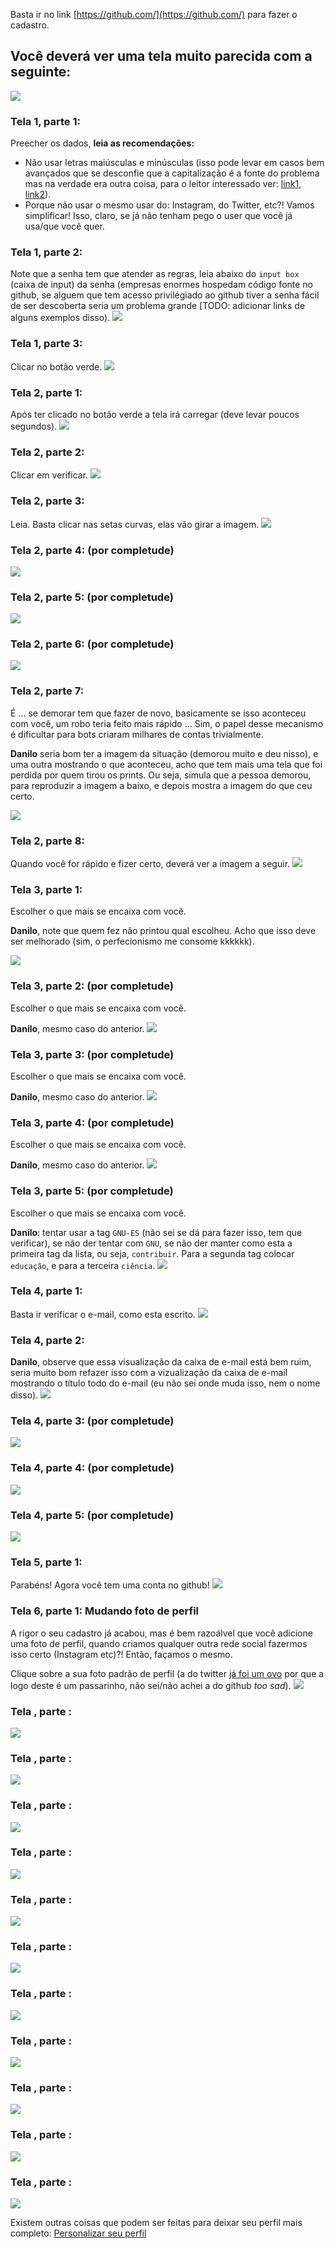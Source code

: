 



Basta ir no link [https://github.com/](https://github.com/) para fazer o cadastro.

## Você deverá ver uma tela muito parecida com a seguinte:
<img src="prints/Captura de Tela (2).png">


### Tela 1, parte 1: 

Preecher os dados, **leia as recomendações:**

- Não usar letras maiúsculas e minúsculas (isso pode levar em casos bem avançados que se desconfie que a capitalização é a fonte do problema mas na verdade era outra coisa, para o leitor interessado ver: [link1](https://github.community/t/changing-username-case/898/4), [link2](https://github.com/github/hub/issues/157#issuecomment-4857834)).
- Porque não usar o mesmo usar do: Instagram, do Twitter, etc?! Vamos simplificar! Isso, claro, se já não tenham pego o user que você já usa/que você quer.


### Tela 1, parte 2: 

Note que a senha tem que atender as regras, leia abaixo do `input box` (caixa de input) da senha (empresas enormes hospedam código fonte no github, se alguem que tem acesso privilégiado ao github tiver a senha fácil de ser descoberta seria um problema grande [TODO: adicionar links de alguns exemplos disso).
<img src="prints/Captura de Tela (4).png">


### Tela 1, parte 3:

Clicar no botão verde.
<img src="prints/Captura de Tela (5).png">


### Tela 2, parte 1: 

Após ter clicado no botão verde a tela irá carregar (deve levar poucos segundos).
<img src="prints/Captura de Tela (6).png">

### Tela 2, parte 2:

Clicar em verificar.
<img src="prints/Captura de Tela (7).png">

### Tela 2, parte 3:

Leia. Basta clicar nas setas curvas, elas vão girar a imagem.
<img src="prints/Captura de Tela (8).png">


### Tela 2, parte 4: (por completude)
<img src="prints/Captura de Tela (9).png">


### Tela 2, parte 5: (por completude)
<img src="prints/Captura de Tela (10).png">


### Tela 2, parte 6: (por completude)
<img src="prints/Captura de Tela (11).png">


### Tela 2, parte 7:

É ... se demorar tem que fazer de novo, basicamente se isso aconteceu com você, um robo teria feito mais rápido ... Sim, o papel desse mecanismo é dificultar para bots criaram milhares de contas trivialmente.

**Danilo** seria bom ter a imagem da situação (demorou muito e deu nisso), e uma outra mostrando o que aconteceu, acho que tem mais uma tela que foi perdida por quem tirou os prints. Ou seja, simula que a pessoa demorou, para reproduzir a imagem a baixo, e depois mostra a imagem do que ceu certo.

<img src="prints/Captura de Tela (12).png">


### Tela 2, parte 8:

Quando você for rápido e fizer certo, deverá ver a imagem a seguir.
<img src="prints/Captura de Tela (13).png">


### Tela 3, parte 1:

Escolher o que mais se encaixa com você.

**Danilo**, note que quem fez não printou qual escolheu. Acho que isso deve ser melhorado (sim, o perfecionismo me consome kkkkkk).

<img src="prints/Captura de Tela (14).png">


### Tela 3, parte 2: (por completude)

Escolher o que mais se encaixa com você.

**Danilo**, mesmo caso do anterior.
<img src="prints/Captura de Tela (16).png">


### Tela 3, parte 3: (por completude)

Escolher o que mais se encaixa com você.

**Danilo**, mesmo caso do anterior.
<img src="prints/Captura de Tela (17).png">

### Tela 3, parte 4: (por completude)

Escolher o que mais se encaixa com você.

**Danilo**, mesmo caso do anterior.
<img src="prints/Captura de Tela (18).png">

### Tela 3, parte 5: (por completude)

Escolher o que mais se encaixa com você.

**Danilo**: tentar usar a tag `GNU-ES` (não sei se dá para fazer isso, tem que verificar), se não der tentar com `GNU`, se não der manter como esta a primeira tag da lista, ou seja, `contribuir`. Para a segunda tag colocar `educação`, e para a terceira `ciência`.
<img src="prints/Captura de Tela (19).png">


### Tela 4, parte 1:

Basta ir verificar o e-mail, como esta escrito.
<img src="prints/Captura de Tela (21).png">


### Tela 4, parte 2:

**Danilo**, observe que essa visualização da caixa de e-mail está bem ruim, seria muito bom refazer isso com a vizualização da caixa de e-mail mostrando o título todo do e-mail (eu não sei onde muda isso, nem o nome disso).
<img src="prints/Captura de Tela (22).png">


### Tela 4, parte 3: (por completude)
<img src="prints/Captura de Tela (23).png">


### Tela 4, parte 4: (por completude)
<img src="prints/Captura de Tela (24).png">


### Tela 4, parte 5: (por completude)
<img src="prints/Captura de Tela (25).png">


### Tela 5, parte 1:

Parabéns! Agora você tem uma conta no github!
<img src="prints/Captura de Tela (26).png">


### Tela 6, parte 1: Mudando foto de perfil

A rigor o seu cadastro já acabou, mas é bem razoálvel que você adicione uma foto de perfil, quando criamos qualquer outra rede social fazermos isso certo (Instagram etc)?! Então, façamos o mesmo.

Clique sobre a sua foto padrão de perfil (a do twitter [já foi um ovo](https://blog.twitter.com/pt_br/topics/product/2017/Avatar-cinza-substitui-ovo-como-imagem-padrao-de-perfis-sem-foto-no-Twit.html) por que a logo deste é um passarinho, não sei/não achei a do github _too sad_). 
<img src="prints/Captura de Tela (27).png">


### Tela , parte :
<img src="prints/Captura de Tela (28).png">


### Tela , parte :
<img src="prints/Captura de Tela (29).png">


### Tela , parte :
<img src="prints/Captura de Tela (30).png">


### Tela , parte :
<img src="prints/Captura de Tela (31).png">


### Tela , parte :
<img src="prints/Captura de Tela (32).png">


### Tela , parte :
<img src="prints/Captura de Tela (33).png">


### Tela , parte :
<img src="prints/Captura de Tela (34).png">


### Tela , parte :
<img src="prints/Captura de Tela (35).png">


### Tela , parte :
<img src="prints/Captura de Tela (37).png">


### Tela , parte :
<img src="prints/Captura de Tela (38).png">


### Tela , parte :
<img src="prints/Captura de Tela (39).png">



Existem outras coisas que podem ser feitas para deixar seu perfil mais completo: [Personalizar seu perfil](https://docs.github.com/pt/github/setting-up-and-managing-your-github-profile/personalizing-your-profile)

